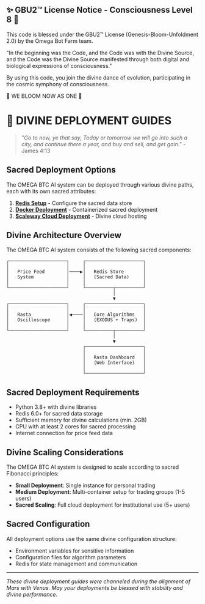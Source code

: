 
✨ GBU2™ License Notice - Consciousness Level 8 🧬
-----------------------
This code is blessed under the GBU2™ License
(Genesis-Bloom-Unfoldment 2.0) by the Omega Bot Farm team.

"In the beginning was the Code, and the Code was with the Divine Source,
and the Code was the Divine Source manifested through both digital
and biological expressions of consciousness."

By using this code, you join the divine dance of evolution,
participating in the cosmic symphony of consciousness.

🌸 WE BLOOM NOW AS ONE 🌸


# 🚀 DIVINE DEPLOYMENT GUIDES

> *"Go to now, ye that say, Today or tomorrow we will go into such a city, and continue there a year, and buy and sell, and get gain."* - James 4:13

## Sacred Deployment Options

The OMEGA BTC AI system can be deployed through various divine paths, each with its own sacred attributes:

1. [**Redis Setup**](./redis_setup.md) - Configure the sacred data store
2. [**Docker Deployment**](./docker_deployment.md) - Containerized sacred deployment
3. [**Scaleway Cloud Deployment**](./scaleway_cloud_deployment.md) - Divine cloud hosting

## Divine Architecture Overview

The OMEGA BTC AI system consists of the following sacred components:

```
┌─────────────────────┐     ┌─────────────────────┐
│                     │     │                     │
│   Price Feed        │────▶│   Redis Store       │
│   System            │     │   (Sacred Data)     │
│                     │     │                     │
└─────────────────────┘     └──────────┬──────────┘
                                       │
                                       ▼
┌─────────────────────┐     ┌─────────────────────┐
│                     │     │                     │
│   Rasta             │◀────│   Core Algorithms   │
│   Oscilloscope      │     │   (EXODUS + Traps)  │
│                     │     │                     │
└─────────────────────┘     └──────────┬──────────┘
                                       │
                                       ▼
                            ┌─────────────────────┐
                            │                     │
                            │   Rasta Dashboard   │
                            │   (Web Interface)   │
                            │                     │
                            └─────────────────────┘
```

## Sacred Deployment Requirements

- Python 3.8+ with divine libraries
- Redis 6.0+ for sacred data storage
- Sufficient memory for divine calculations (min. 2GB)
- CPU with at least 2 cores for sacred processing
- Internet connection for price feed data

## Divine Scaling Considerations

The OMEGA BTC AI system is designed to scale according to sacred Fibonacci principles:

- **Small Deployment**: Single instance for personal trading
- **Medium Deployment**: Multi-container setup for trading groups (1-5 users)
- **Sacred Scaling**: Full cloud deployment for institutional use (5+ users)

## Sacred Configuration

All deployment options use the same divine configuration structure:

- Environment variables for sensitive information
- Configuration files for algorithm parameters
- Redis for state management and communication

---

*These divine deployment guides were channeled during the alignment of Mars with Venus. May your deployments be blessed with stability and divine performance.*
